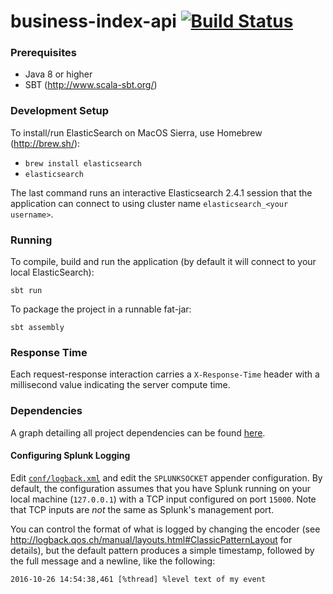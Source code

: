 # business-index-api [![Build Status](https://travis-ci.com/ONSdigital/business-index-api.svg?token=2Zb1TowL2ncxBWZtMQ5Q&branch=master)](https://travis-ci.com/ONSdigital/business-index-api)

### Prerequisites

* Java 8 or higher
* SBT (http://www.scala-sbt.org/)

### Development Setup

To install/run ElasticSearch on MacOS Sierra, use Homebrew (http://brew.sh/):

- `brew install elasticsearch`
- `elasticsearch`

The last command runs an interactive Elasticsearch 2.4.1 session that the application can connect to using cluster name
`elasticsearch_<your username>`. 

### Running

To compile, build and run the application (by default it will connect to your local ElasticSearch):

```shell
sbt run
```

To package the project in a runnable fat-jar:

```shell
sbt assembly
```

### Response Time

Each request-response interaction carries a `X-Response-Time` header with a millisecond value indicating the server
compute time.

### Dependencies

A graph detailing all project dependencies can be found [here](dependencies.png).

#### Configuring Splunk Logging

Edit [`conf/logback.xml`](conf/logback.xml) and edit the `SPLUNKSOCKET` appender configuration. By default, 
the configuration assumes that you have Splunk running on your local machine (`127.0.0.1`) with a TCP input configured
on port `15000`. Note that TCP inputs are *not* the same as Splunk's management port.

You can control the format of what is logged by changing the encoder 
(see http://logback.qos.ch/manual/layouts.html#ClassicPatternLayout for details), but the default pattern produces 
a simple timestamp, followed by the full message and a newline, like the following:

```
2016-10-26 14:54:38,461 [%thread] %level text of my event
```
